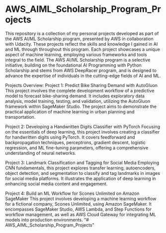 ﻿# AWS_AIML_Scholarship_Program_Projects

This repository is a collection of my personal projects developed as part of the AWS AI/ML Scholarship program, presented by AWS in collaboration with Udacity. These projects reflect the skills and knowledge I gained in AI and ML through throughout this program. Each project showcases a unique aspect of machine learning, employing various frameworks and tools integral to the field. The AWS AI/ML Scholarship program is a selective initiative, building on the foundational AI Programming with Python Scholarship and stems from AWS DeepRacer program, and is designed to advance the expertise of individuals in the cutting-edge fields of AI and ML.

Projects Overview: Project 1: Predict Bike Sharing Demand with AutoGluon This project involves the complete development workflow of a predictive model to forecast bike-sharing demand. It includes exploratory data analysis, model training, testing, and validation, utilizing the AutoGluon framework within SageMaker Studio. The project aims to demonstrate the practical application of machine learning in urban planning and transportation.

Project 2: Developing a Handwritten Digits Classifier with PyTorch Focusing on the essentials of deep learning, this project involves creating a classifier for handwritten digits using PyTorch. It covers feedforward and backpropagation techniques, perceptrons, gradient descent, logistic regression, and ML fine-tuning parameters, offering a comprehensive understanding of neural networks.

Project 3: Landmark Classification and Tagging for Social Media Employing CNN fundamentals, this project explores transfer learning, autoencoders, object detection, and segmentation to classify and tag landmarks in images for social media platforms. It illustrates the application of deep learning in enhancing social media content and engagement.

Project 4: Build an ML Workflow for Scones Unlimited on Amazon SageMaker This project involves developing a machine learning workflow for a fictional company, Scones Unlimited, using Amazon SageMaker. It encompasses SageMaker Studio, AWS Lambda, and Step Functions for workflow management, as well as AWS Cloud Gateway for integrating ML models into production environments. "# AWS_AIML_Scholarship_Program_Projects"
